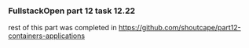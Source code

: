 ### FullstackOpen part 12 task 12.22

rest of this part was completed in https://github.com/shoutcape/part12-containers-applications
